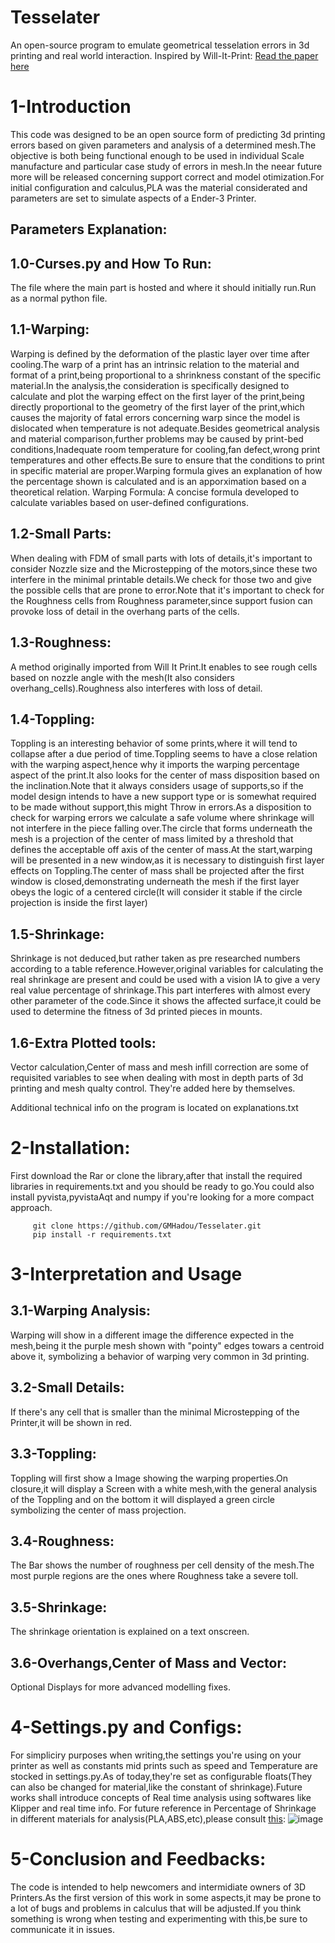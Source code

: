 # Tesselater
An open-source program to emulate geometrical tesselation errors in 3d printing and real world interaction.
Inspired by Will-It-Print:
[Read the paper here](https://link.springer.com/article/10.1007/s12008-021-00786-w)

# 1-Introduction
This code was designed to be an open source form of predicting 3d printing errors based on given parameters and analysis of a determined mesh.The objective is both being functional enough to be used in individual
Scale manufacture and particular case study of errors in mesh.In the neear future more will be released concerning support correct and model otimization.For initial configuration and calculus,PLA was the material considerated and parameters are set to simulate aspects of a Ender-3 Printer.


## Parameters Explanation:

## 1.0-Curses.py and How To Run:
The file where the main part is hosted and where it should initially run.Run as a normal python file.

## 1.1-Warping:
Warping is defined by the deformation of the plastic layer over time after cooling.The warp of a print has an intrinsic relation to the material and format of a print,being proportional to a shrinkness constant of the specific material.In the analysis,the consideration is specifically designed to calculate and plot the warping effect on the first layer of the print,being directly proportional to the geometry of the first layer of the print,which causes the majority of fatal errors concerning warp since the model is dislocated when temperature is not adequate.Besides geometrical analysis and material comparison,further problems may be caused by
print-bed conditions,Inadequate room temperature for cooling,fan defect,wrong print temperatures and other effects.Be sure to ensure that the conditions to print in specific material are proper.Warping formula gives an explanation of how the percentage shown is calculated and is an apporximation based on a theoretical relation.
Warping Formula:
A concise formula developed to calculate variables based on user-defined configurations.

## 1.2-Small Parts:

When dealing with FDM of small parts with lots of details,it's important to consider Nozzle size and the Microstepping of the motors,since these two interfere in the minimal printable details.We check for those two
and give the possible cells that are prone to error.Note that it's important to check for the Roughness cells from Roughness parameter,since support fusion can provoke loss of detail in the overhang parts of the cells.

## 1.3-Roughness:

A method originally imported from Will It Print.It enables to see rough cells based on nozzle angle with the mesh(It also considers overhang_cells).Roughness also interferes with loss of detail.

## 1.4-Toppling:
Toppling is an interesting behavior of some prints,where it will tend to collapse after a due period of time.Toppling seems to have a close relation with the warping aspect,hence why it imports the warping percentage aspect of the print.It also looks for the center of mass disposition based on the inclination.Note that it always considers usage of supports,so if the model design intends to have a new support type or is somewhat required to be made without support,this might Throw in errors.As a disposition to check for warping errors we calculate a safe volume where shrinkage will not interfere in the piece falling over.The circle that forms underneath the mesh is a projection of the center of mass limited by a threshold that defines the acceptable off axis of the center of mass.At the start,warping will be presented in a new window,as it is necessary to distinguish first layer effects on Toppling.The center of mass shall be projected after the first window is closed,demonstrating underneath the mesh if the first layer obeys the logic of a centered circle(It will consider it stable if the circle projection is inside the first layer)

## 1.5-Shrinkage:
Shrinkage is not deduced,but rather taken as pre researched numbers according to a table reference.However,original variables for calculating the real shrinkage are present and could be used with a vision IA to give a very real value percentage of shrinkage.This part interferes with almost every other parameter of the code.Since it shows the affected surface,it could be used to determine the fitness of 3d printed pieces in mounts.

## 1.6-Extra Plotted tools:
Vector calculation,Center of mass and mesh infill correction are some of requisited variables to see when dealing with most in depth parts of 3d printing and mesh qualty control.
They're added here by themselves.

Additional technical info on the program is located on explanations.txt

# 2-Installation:
First download the Rar or clone the library,after that install the required libraries in requirements.txt and you should be ready to go.You could also install pyvista,pyvistaAqt and numpy if you're looking for a more compact approach.

         git clone https://github.com/GMHadou/Tesselater.git
         pip install -r requirements.txt
# 3-Interpretation and Usage

## 3.1-Warping Analysis:
Warping will show in a different image the difference expected in the mesh,being it the purple mesh shown with "pointy" edges towars a centroid above it,
symbolizing a behavior of warping very common in 3d printing.

## 3.2-Small Details:
If there's any cell that is smaller than the minimal Microstepping of the Printer,it will be shown in red.

## 3.3-Toppling:
Toppling will first show a Image showing the warping properties.On closure,it will display a Screen with a white mesh,with the general analysis of the 
Toppling and on the bottom it will displayed a green circle symbolizing the center of mass projection.

## 3.4-Roughness:
The Bar shows the number of roughness per cell density of the mesh.The most purple regions are the ones where Roughness take a severe toll.

## 3.5-Shrinkage:
The shrinkage orientation is explained on a text onscreen.

## 3.6-Overhangs,Center of Mass and Vector:
Optional Displays for more advanced modelling fixes.

# 4-Settings.py and Configs:
For simpliciry purposes when writing,the settings you're using on your printer as well as constants mid prints such as speed and Temperature are stocked in settings.py.As of today,they're set as
configurable floats(They can also be changed for material,like the constant of shrinkage).Future works shall introduce concepts of Real time analysis using softwares like Klipper and real time info.
For future reference in Percentage of Shrinkage in different materials for analysis(PLA,ABS,etc),please consult [this](https://filament2print.com/gb/blog/136_warping-contractions-3D-printing-parts.html):
![image](https://github.com/GMHadou/Tesselater/assets/106123785/c4893958-179b-4e9a-ba74-80970d967029)

# 5-Conclusion and Feedbacks:
The code is intended to help newcomers and intermidiate owners of 3D Printers.As the first version of this work in some aspects,it may be prone to a lot of bugs
and problems in calculus that will be adjusted.If you think something is wrong when testing and experimenting with this,be sure to communicate it in issues.










